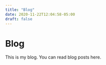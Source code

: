 ```yaml
---
title: "Blog"
date: 2020-11-22T12:04:58-05:00
draft: false
---
```


# Blog

This is my blog. You can read blog posts here.